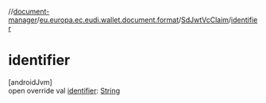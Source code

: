 //[document-manager](../../../index.md)/[eu.europa.ec.eudi.wallet.document.format](../index.md)/[SdJwtVcClaim](index.md)/[identifier](identifier.md)

# identifier

[androidJvm]\
open override
val [identifier](identifier.md): [String](https://kotlinlang.org/api/latest/jvm/stdlib/kotlin/-string/index.html)
